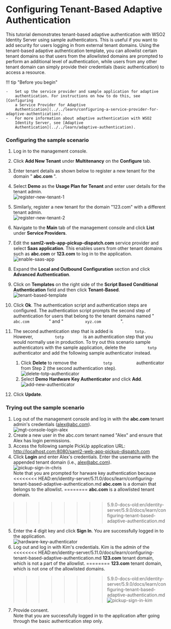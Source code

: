 # Configuring Tenant-Based Adaptive Authentication

This tutorial demonstrates tenant-based adaptive authentication with
WSO2 Identity Server using sample authenticators. This is useful if you
want to add security for users logging in from external tenant domains.
Using the tenant-based adaptive authentication template, you can
allowlist certain tenant domains so that users from the allowlisted
domains are prompted to perform an additional level of authentication,
while users from any other tenant domain can simply provide their
credentials (basic authentication) to access a resource.

!!! tip "Before you begin"
        
    -   Set up the service provider and sample application for adaptive
        authentication. For instructions on how to do this, see [Configuring
        a Service Provider for Adaptive
        Authentication](../../learn/configuring-a-service-provider-for-adaptive-authentication).
    -   For more information about adaptive authentication with WSO2
        Identity Server, see [Adaptive
        Authentication](../../learn/adaptive-authentication).
    

### Configuring the sample scenario

1.  Log in to the management console.
2.  Click **Add New Tenant** under **Multitenancy** on the **Configure**
    tab.
3.  Enter tenant details as shown below to register a new tenant for the
    domain " **abc.com** ".
4.  Select **Demo** as the **Usage Plan for Tenant** and enter user
    details for the tenant admin.  
    ![register-new-tenant-1](../assets/img/tutorials/register-new-tenant-1.png)
5.  Similarly, register a new tenant for the domain "123.com" with a
    different tenant admin.  
    ![register-new-tenant-2](../assets/img/tutorials/register-new-tenant-2.png)

6.  Navigate to the **Main** tab of the management console and click
    **List** under **Service Providers**.
7.  Edit the **saml2-web-app-pickup-dispatch.com** service provider and select
    **Saas application**. This enables users from other tenant domains
    such as **abc.com** or **123.com** to log in to the application.  
    ![enable-saas-app](../assets/img/tutorials/enable-saas-app.png)
8.  Expand the **Local and Outbound Configuration** section and click
    **Advanced Authentication**.
9.  Click on **Templates** on the right side of the **Script Based
    Conditional Authentication** field and then click **Tenant-Based**.  
    ![tenant-based-template](../assets/img/tutorials/tenant-based-template.png)
10. Click **Ok**. The authentication script and authentication steps
    are configured. The authentication script prompts the second step of
    authentication for users that belong to the tenant domains named "
    `          abc.com         ` " and " `          xyz.com         `
    ".  
11. The second authentication step that is added is
    `          totp.         ` However, `          totp         ` is an
    authentication step that you would normally use in production. To
    try out this scenario sample authenticators with the sample
    application, delete the `          totp         ` authenticator and
    add the following sample authenticator instead.
    1.  Click **Delete** to remove the `            totp           `
        authenticator from Step 2 (the second authentication step).  
        ![delete-totp-authenticator](../assets/img/tutorials/delete-totp-authenticator.png)
    2.  Select **Demo Hardware Key Authenticator** and click **Add**.  
        ![add-new-authenticator](../assets/img/tutorials/add-new-authenticator.png)
12. Click **Update**.

### Trying out the sample scenario

1.  Log out of the management console and log in with the **abc.com**
    tenant admin's credentials (alex@abc.com).  
    ![mgt-console-login-alex](../assets/img/tutorials/mgt-console-login-alex.png)
2.  Create a new user in the abc.com tenant named "Alex" and ensure
    that Alex has login permissions.
3.  Access the following sample PickUp application URL:
    <http://localhost.com:8080/saml2-web-app-pickup-dispatch.com>
4.  Click **Login** and enter Alex's credentials. Enter the username
    with the appended tenant domain (i.e., alex@abc.com).  
    ![pickup-sign-in-chris](../assets/img/tutorials/pickup-sign-in-chris.png)  
    Note that you are prompted for harware key authentication because
<<<<<<<< HEAD:en/identity-server/5.11.0/docs/learn/configuring-tenant-based-adaptive-authentication.md
    **abc.com** is a domain that belongs to the allowlist.
========
    **abc.com** is a allowlisted tenant domain.
>>>>>>>> 5.9.0-docs-old:en/identity-server/5.9.0/docs/learn/configuring-tenant-based-adaptive-authentication.md
5.  Enter the 4 digit key and click **Sign In**. You are successfully
    logged in to the application.  
    ![hardware-key-authenticator](../assets/img/tutorials/hardware-key-authenticator.png)
6.  Log out and log in with Kim's credentials. Kim is the admin of the
<<<<<<<< HEAD:en/identity-server/5.11.0/docs/learn/configuring-tenant-based-adaptive-authentication.md
    **123.com** tenant domain, which is not a part of the allowlist.
========
    **123.com** tenant domain, which is not one of the allowlisted
    domains.  
>>>>>>>> 5.9.0-docs-old:en/identity-server/5.9.0/docs/learn/configuring-tenant-based-adaptive-authentication.md
    ![pickup-sign-in-kim](../assets/img/tutorials/pickup-sign-in-kim.png)
7.  Provide consent.  
    Note that you are successfully logged in to the application after
    going through the basic authentication step only.


